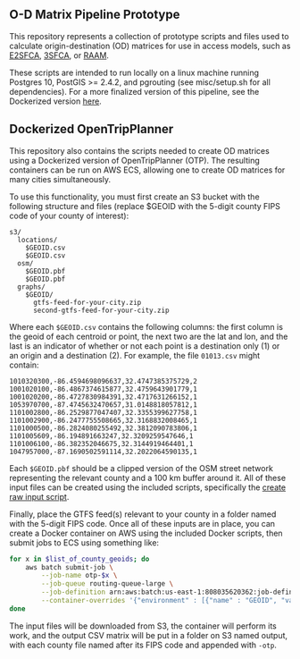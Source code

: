 ## O-D Matrix Pipeline Prototype

This repository represents a collection of prototype scripts and files used to calculate origin-destination (OD) matrices for use in access models, such as [E2SFCA](https://www.ncbi.nlm.nih.gov/pubmed/19576837), [3SFCA](https://www.tandfonline.com/doi/abs/10.1080/13658816.2011.624987), or [RAAM](https://github.com/JamesSaxon/raam). 

These scripts are intended to run locally on a linux machine running Postgres 10, PostGIS >= 2.4.2, and pgrouting (see misc/setup.sh for all dependencies). For a more finalized version of this pipeline, see the Dockerized version [here](https://github.com/JamesSaxon/routing-container). 

## Dockerized OpenTripPlanner 

This repository also contains the scripts needed to create OD matrices using a Dockerized version of OpenTripPlanner (OTP). The resulting containers can be run on AWS ECS, allowing one to create OD matrices for many cities simultaneously.

To use this functionality, you must first create an S3 bucket with the following structure and files (replace $GEOID with the 5-digit county FIPS code of your county of interest):

```
s3/
  locations/
    $GEOID.csv
    $GEOID.csv
  osm/
    $GEOID.pbf
    $GEOID.pbf
  graphs/
    $GEOID/
      gtfs-feed-for-your-city.zip
      second-gtfs-feed-for-your-city.zip
```

Where each `$GEOID.csv` contains the following columns: the first column is the geoid of each centroid or point, the next two are the lat and lon, and the last is an indicator of whether or not each point is a destination only (1) or an origin and a destination (2). For example, the file `01013.csv` might contain:

```
1010320300,-86.4594698096637,32.4747385375729,2
1001020100,-86.4867374615877,32.4759643901779,1
1001020200,-86.4727830984391,32.4717631266152,1
1053970700,-87.4745632470657,31.0148818057812,1
1101002800,-86.2529877047407,32.3355399627758,1
1101002900,-86.2477755508665,32.3168832008465,1
1101000500,-86.2824080255492,32.3812090783806,1
1101005609,-86.194891663247,32.3209259547646,1
1101006100,-86.382352046675,32.3144919464401,1
1047957000,-87.1690502591114,32.2022064590135,1
```

Each `$GEOID.pbf` should be a clipped version of the OSM street network representing the relevant county and a 100 km buffer around it. All of these input files can be created using the included scripts, specifically the [create raw input script](https://github.com/dfsnow/routing/blob/master/06_create_raw_inputs.sh).

Finally, place the GTFS feed(s) relevant to your county in a folder named with the 5-digit FIPS code. Once all of these inputs are in place, you can create a Docker container on AWS using the included Docker scripts, then submit jobs to ECS using something like:

```bash
for x in $list_of_county_geoids; do
    aws batch submit-job \
        --job-name otp-$x \
        --job-queue routing-queue-large \
        --job-definition arn:aws:batch:us-east-1:808035620362:job-definition/otp-routing:3 \
        --container-overrides '{"environment" : [{"name" : "GEOID", "value" : "'${x}'"}]}'
done
```

The input files will be downloaded from S3, the container will perform its work, and the output CSV matrix will be put in a folder on S3 named output, with each county file named after its FIPS code and appended with `-otp`.
